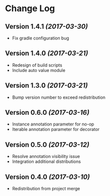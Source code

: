 Change Log
==========

Version 1.4.1 *(2017-03-30)*
----------------------------

 * Fix gradle configuration bug

Version 1.4.0 *(2017-03-21)*
----------------------------
 
 * Redesign of build scripts
 * Include auto value module
 
Version 1.3.0 *(2017-03-21)*
----------------------------

 * Bump version number to exceed redistribution
 
Version 0.6.0 *(2017-03-16)*
----------------------------

 * Instance annotation parameter for no-op
 * Iterable annotation parameter for decorator

Version 0.5.0 *(2017-03-12)*
----------------------------

 * Resolve annotation visibility issue
 * Integration additional distributions

Version 0.4.0 *(2017-03-10)*
----------------------------

 * Redistribution from project merge
